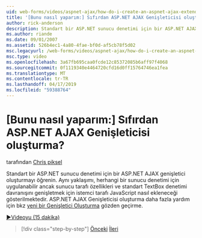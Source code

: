 ```yaml
---
uid: web-forms/videos/aspnet-ajax/how-do-i-create-an-aspnet-ajax-extender-from-scratch
title: '[Bunu nasıl yaparım:] Sıfırdan ASP.NET AJAX Genişleticisi oluşturma? | Microsoft Docs'
author: rick-anderson
description: Standart bir ASP.NET sunucu denetimi için bir ASP.NET AJAX genişletici oluşturmayı öğrenin. Sunucu tarafı ve istemci tarafı JavaScript eklemek nasıl gösterilen...
ms.author: riande
ms.date: 09/01/2007
ms.assetid: 526b4ec1-4a80-4fae-bf0d-af5cb78f5d02
msc.legacyurl: /web-forms/videos/aspnet-ajax/how-do-i-create-an-aspnet-ajax-extender-from-scratch
msc.type: video
ms.openlocfilehash: 3a67fb695caa0fcde12c85372085b6aff97f4068
ms.sourcegitcommit: 0f1119340e4464720cfd16d0ff15764746ea1fea
ms.translationtype: MT
ms.contentlocale: tr-TR
ms.lasthandoff: 04/17/2019
ms.locfileid: "59388764"
---
```

# <a name="how-do-i-create-an-aspnet-ajax-extender-from-scratch"></a>[Bunu nasıl yaparım:] Sıfırdan ASP.NET AJAX Genişleticisi oluşturma?

tarafından [Chris piksel](https://twitter.com/chrispels)

Standart bir ASP.NET sunucu denetimi için bir ASP.NET AJAX genişletici oluşturmayı öğrenin. Aynı yaklaşımı, herhangi bir sunucu denetimi için uygulanabilir ancak sunucu tarafı özellikleri ve standart TextBox denetimi davranışını genişletmek için istemci tarafı JavaScript nasıl ekleneceği gösterilmektedir. ASP.NET AJAX Genişleticisi oluşturma daha fazla yardım için bkz [yeni bir Genişletici Oluşturma](../../overview/ajax-control-toolkit/getting-started/creating-a-custom-ajax-control-toolkit-control-extender-cs.md) gözden geçirme.

[&#9654;Videoyu (15 dakika)](https://channel9.msdn.com/Blogs/ASP-NET-Site-Videos/how-do-i-create-an-aspnet-ajax-extender-from-scratch)

> [!div class="step-by-step"]
> [Önceki](how-do-i-trigger-an-updatepanel-refresh-from-a-dropdownlist-control.md)
> [İleri](how-do-i-build-custom-server-controls-that-work-with-or-without-aspnet-ajax.md)

